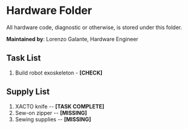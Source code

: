 # Hardware Folder

All hardware code, diagnostic or otherwise, is stored under this folder.

**Maintained by**: Lorenzo Galante, Hardware Engineer

## Task List

1. Build robot exoskeleton - **[CHECK]**


## Supply List

1. XACTO knife -- **[TASK COMPLETE]**
2. Sew-on zipper -- **[MISSING]**
3. Sewing supplies -- **[MISSING]**
